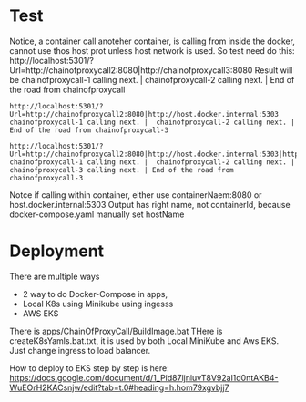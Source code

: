 
#  Test

Notice, a container call anoteher container, is calling from inside the docker, cannot use thos host prot unless host network is used.
So test need do this:
    http://localhost:5301/?Url=http://chainofproxycall2:8080|http://chainofproxycall3:8080
Result will be 
     chainofproxycall-1 calling next. |  chainofproxycall-2 calling next. | End of the road from chainofproxycall


    http://localhost:5301/?Url=http://chainofproxycall2:8080|http://host.docker.internal:5303
    chainofproxycall-1 calling next. |  chainofproxycall-2 calling next. | End of the road from chainofproxycall-3

    http://localhost:5301/?Url=http://chainofproxycall2:8080|http://host.docker.internal:5303|http://chainofproxycall3:8080/
    chainofproxycall-1 calling next. |  chainofproxycall-2 calling next. |  chainofproxycall-3 calling next. | End of the road from chainofproxycall-3

Notce if calling within container, either use containerNaem:8080 or host.docker.internal:5303
Output has right name, not containerId, because docker-compose.yaml manually set hostName


# Deployment
There are multiple ways
- 2 way to do Docker-Compose in apps, 
- Local K8s using Minikube using ingesss
- AWS EKS

There is apps/ChainOfProxyCall/BuildImage.bat
THere is createK8sYamls.bat.txt, it is used by both Local MiniKube and Aws EKS.  Just change ingress to load balancer.

How to deploy to EKS step by step is here: https://docs.google.com/document/d/1_Pid87ljniuvT8V92al1d0ntAKB4-WuEOrH2KACsnjw/edit?tab=t.0#heading=h.hom79xgvbjj7